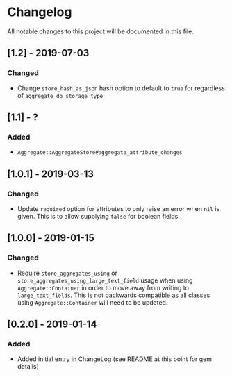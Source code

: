 # Changelog
All notable changes to this project will be documented in this file.
## [1.2] - 2019-07-03
### Changed
- Change `store_hash_as_json` hash option to default to `true` for regardless of `aggregate_db_storage_type`

## [1.1] - ?
### Added
- `Aggregate::AggregateStore#aggregate_attribute_changes`

## [1.0.1] - 2019-03-13
### Changed
- Update `required` option for attributes to only raise an error when `nil` is given. This is to allow supplying `false` for boolean fields.

## [1.0.0] - 2019-01-15
### Changed
- Require `store_aggregates_using` or `store_aggregates_using_large_text_field` usage when using `Aggregate::Container` in order to move away from writing to `large_text_fields`. This is not backwards compatible as all classes using `Aggregate::Container` will need to be updated.

## [0.2.0] - 2019-01-14
### Added
- Added initial entry in ChangeLog (see README at this point for gem details)
